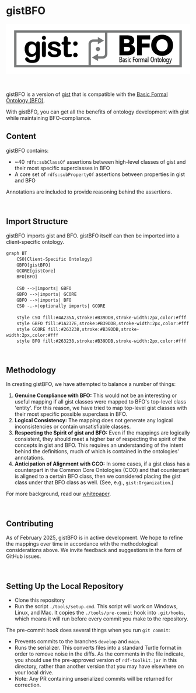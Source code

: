 gistBFO
===

![gistBFO log](./gistBFO.png)

<br>

gistBFO is a version of [gist](https://github.com/semanticarts/gist) that is compatible with the [Basic Formal Ontology (BFO)](https://github.com/BFO-ontology/BFO-2020).

With gistBFO, you can get all the benefits of ontology development with gist while maintaining BFO-compliance.


Content
---

gistBFO contains:

- ~40 `rdfs:subClassOf` assertions between high-level classes of gist and their most specific superclasses in BFO
- A core set of `rdfs:subPropertyOf` assertions between properties in gist and BFO

Annotations are included to provide reasoning behind the assertions.

<br>

Import Structure
---

gistBFO imports gist and BFO. gistBFO itself can then be imported into a client-specific ontology.

```mermaid
graph BT
    CSO[Client-Specific Ontology]
    GBFO[gistBFO]
    GCORE[gistCore]
    BFO[BFO]

    CSO -->|imports| GBFO
    GBFO -->|imports| GCORE
    GBFO -->|imports| BFO
    CSO -.->|optionally imports| GCORE

    style CSO fill:#4A235A,stroke:#B39DDB,stroke-width:2px,color:#fff
    style GBFO fill:#1A237E,stroke:#B39DDB,stroke-width:2px,color:#fff
    style GCORE fill:#263238,stroke:#B39DDB,stroke-width:2px,color:#fff
    style BFO fill:#263238,stroke:#B39DDB,stroke-width:2px,color:#fff
```

<br>

Methodology
---

In creating gistBFO, we have attempted to balance a number of things:

1. **Genuine Compliance with BFO:** This would not be an interesting or useful mapping if all gist classes were mapped to BFO's top-level class 'entity'. For this reason, we have tried to map top-level gist classes with their most specific possible superclass in BFO.
2. **Logical Consistency:** The mapping does not generate any logical inconsistencies or contain unsatisfiable classes.
3. **Respecting the Spirit of gist and BFO:** Even if the mappings are logically consistent, they should meet a higher bar of respecting the spirit of the concepts in gist and BFO. This requires an understanding of the intent behind the definitions, much of which is contained in the ontologies' annotations.
4. **Anticipation of Alignment with CCO:** In some cases, if a gist class has a counterpart in the Common Core Ontologies (CCO) and that counterpart is aligned to a certain BFO class, then we considered placing the gist class under that BFO class as well. (See, e.g., `gist:Organization`.)

For more background, read our [whitepaper](https://www.semanticarts.com/wp-content/uploads/2025/01/20241024-BFO-and-gist-Article.pdf).

<br>

Contributing
---

As of February 2025, gistBFO is in active development. We hope to refine the mappings over time in accordance with the methodological considerations above. We invite feedback and suggestions in the form of GitHub issues.

<br>

Setting Up the Local Repository
---

- Clone this repository
- Run the script `./tools/setup.cmd`. This script will work on Windows, Linux, and Mac. It copies the `./tools/pre-commit` hook into `.git/hooks`, which means it will run before every commit you make to the repository.

The pre-commit hook does several things when you run `git commit`:

- Prevents commits to the branches `develop` and `main`.
- Runs the serializer. This converts files into a standard Turtle format in order to remove noise in the diffs. As the comments in the file indicate, you should use the pre-approved version of `rdf-toolkit.jar` in this directory, rather than another version that you may have elsewhere on your local drive.
- Note: Any PR containing unserialized commits will be returned for correction.

